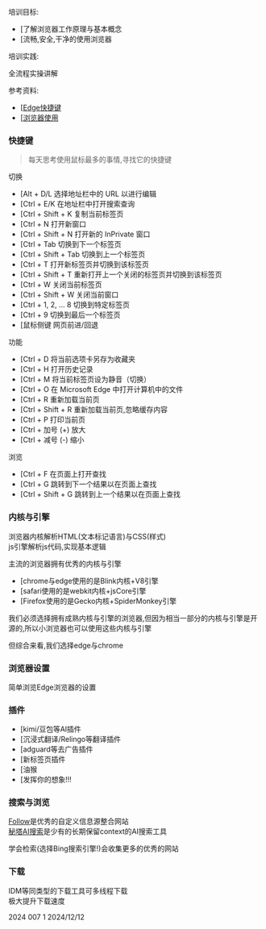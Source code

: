 培训目标:

* [了解浏览器工作原理与基本概念
* [流畅,安全,干净的使用浏览器

培训实践:

全流程实操讲解

参考资料:

* [[Edge快捷键](https://support.microsoft.com/zh-cn/microsoft-edge/microsoft-edge-%E4%B8%AD%E7%9A%84%E9%94%AE%E7%9B%98%E5%BF%AB%E6%8D%B7%E6%96%B9%E5%BC%8F-50d3edab-30d9-c7e4-21ce-37fe2713cfad)
* [[浏览器使用](https://www.bilibili.com/video/BV17HqhYSEbD/?spm_id_from=333.1387.homepage.video_card.click)

### 快捷键

> 每天思考使用鼠标最多的事情,寻找它的快捷键

切换

* [Alt + D/L 选择地址栏中的 URL 以进行编辑
* [Ctrl + E/K 在地址栏中打开搜索查询
* [Ctrl + Shift + K 复制当前标签页
* [Ctrl + N 打开新窗口
* [Ctrl + Shift + N 打开新的 InPrivate 窗口
* [Ctrl + Tab 切换到下一个标签页
* [Ctrl + Shift + Tab 切换到上一个标签页
* [Ctrl + T 打开新标签页并切换到该标签页
* [Ctrl + Shift + T 重新打开上一个关闭的标签页并切换到该标签页 
* [Ctrl + W 关闭当前标签页
* [Ctrl + Shift + W 关闭当前窗口
* [Ctrl + 1, 2, ... 8 切换到特定标签页
* [Ctrl + 9 切换到最后一个标签页
* [鼠标侧键 网页前进/回退

功能

* [Ctrl + D 将当前选项卡另存为收藏夹
* [Ctrl + H 打开历史记录 
* [Ctrl + M 将当前标签页设为静音（切换）
* [Ctrl + O 在 Microsoft Edge 中打开计算机中的文件
* [Ctrl + R 重新加载当前页
* [Ctrl + Shift + R 重新加载当前页,忽略缓存内容
* [Ctrl + P 打印当前页
* [Ctrl + 加号 (+) 放大
* [Ctrl + 减号 (-) 缩小

浏览

* [Ctrl + F 在页面上打开查找
* [Ctrl + G 跳转到下一个结果以在页面上查找 
* [Ctrl + Shift + G 跳转到上一个结果以在页面上查找

### 内核与引擎

浏览器内核解析HTML(文本标记语言)与CSS(样式)  
js引擎解析js代码,实现基本逻辑  

主流的浏览器拥有优秀的内核与引擎
* [chrome与edge使用的是Blink内核+V8引擎
* [safari使用的是webkit内核+jsCore引擎
* [Firefox使用的是Gecko内核+SpiderMonkey引擎

我们必须选择拥有成熟内核与引擎的浏览器,但因为相当一部分的内核与引擎是开源的,所以小浏览器也可以使用这些内核与引擎

但综合来看,我们选择edge与chrome

### 浏览器设置

简单浏览Edge浏览器的设置

### 插件

* [kimi/豆包等AI插件
* [沉浸式翻译/Relingo等翻译插件
* [adguard等去广告插件
* [新标签页插件
* [油猴
* [发挥你的想象!!!

### 搜索与浏览

[Follow](https://app.follow.is/discover)是优秀的自定义信息源整合网站  
[秘塔AI搜索](https://metaso.cn/)是少有的长期保留context的AI搜索工具

学会检索(选择Bing搜索引擎!)会收集更多的优秀的网站

### 下载

IDM等同类型的下载工具可多线程下载  
极大提升下载速度

2024 007 1 2024/12/12